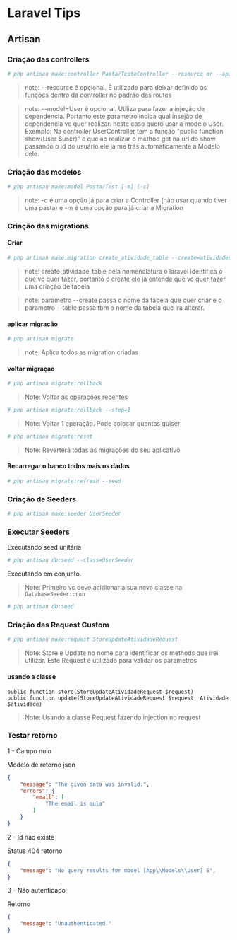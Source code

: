 # Laravel Tips

## Artisan

### Criação das controllers

```sh
# php artisan make:controller Pasta/TesteController --resource or --api --model=User
```

>note: --resource é opçional. È utilizado para deixar definido as funções dentro da controller no padrão das routes

>note: --model=User é opcional. Utiliza para fazer a injeção de dependencia. Portanto este parametro indica qual insejão de dependencia vc quer realizar. neste caso quero usar a modelo User. Exemplo: Na controller UserController tem a função "public function show(User $user)" e que ao realizar o method get na url do show passando o id do usuário ele já me trás automaticamente a Modelo dele.

### Criação das modelos

```sh
# php artisan make:model Pasta/Test [-m] [-c]
```

>note: -c é uma opção já para criar a Controller (não usar quando tiver uma pasta) e -m é uma opção para já criar a Migration

### Criação das migrations

#### Criar

```sh
# php artisan make:migration create_atividade_table --create=atividades --table=atividades
```

>note: create_atividade_table pela nomenclatura o laravel identifica o que vc quer fazer, portanto o create ele já entende que vc quer fazer uma criação de tabela

>note: parametro --create passa o nome da tabela que quer criar e o parametro --table passa tbm o nome da tabela que ira alterar.

#### aplicar migração

```sh
# php artisan migrate
```

>note: Aplica todos as migration criadas

#### voltar migraçao

```sh
# php artisan migrate:rollback
```

>Note: Voltar as operações recentes

```sh
# php artisan migrate:rollback --step=1
```

>Note: Voltar 1 operação. Pode colocar quantas quiser

```sh
# php artisan migrate:reset
```

>Note: Reverterá todas as migrações do seu aplicativo

#### Recarregar o banco todos mais os dados

```sh
# php artisan migrate:refresh --seed
```

### Criação de Seeders

```sh
# php artisan make:seeder UserSeeder
```

### Executar Seeders

Executando seed unitária

```sh
# php artisan db:seed --class=UserSeeder
```

Executando em conjunto.

>Note: Primeiro vc deve acidionar a sua nova classe na `DatabaseSeeder::run`

```sh
# php artisan db:seed
```

### Criação das Request Custom

```sh
# php artisan make:request StoreUpdateAtividadeRequest
```

>Note: Store e Update no nome para identificar os methods que irei utilizar. Este Request é utilizado para validar os parametros 

#### usando a classe

```
public function store(StoreUpdateAtividadeRequest $request)
public function update(StoreUpdateAtividadeRequest $request, Atividade $atividade)
```

>Note: Usando a classe Request fazendo injection no request



### Testar retorno

1 - Campo nulo

Modelo de retorno json

```json
{
    "message": "The given data was invalid.",
    "errors": {
        "email": [
            "The email is mula"
        ]
    }
}
```

2 - Id não existe

Status 404 retorno

```json
{
    "message": "No query results for model [App\\Models\\User] 5",
}
```

3 - Não autenticado

Retorno

```json
{
    "message": "Unauthenticated."
}
```